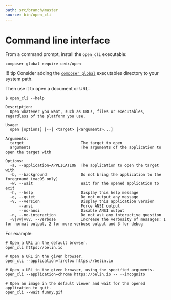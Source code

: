 ```yaml
---
path: src/branch/master
source: bin/open_cli
---
```


# Command line interface
From a command prompt, install the `open_cli` executable:

```shell
composer global require cedx/open
```

!!! tip
    Consider adding the [`composer global`](https://getcomposer.org/doc/03-cli.md#global) executables directory to your system path.

Then use it to open a document or URL:

```shell
$ open_cli --help

Description:
  Open whatever you want, such as URLs, files or executables, regardless of the platform you use.

Usage:
  open [options] [--] <target> [<arguments>...]

Arguments:
  target                         The target to open
  arguments                      The arguments of the application to open the target with

Options:
  -a, --application=APPLICATION  The application to open the target with
  -b, --background               Do not bring the application to the foreground (macOS only)
  -w, --wait                     Wait for the opened application to exit
  -h, --help                     Display this help message
  -q, --quiet                    Do not output any message
  -V, --version                  Display this application version
      --ansi                     Force ANSI output
      --no-ansi                  Disable ANSI output
  -n, --no-interaction           Do not ask any interactive question
  -v|vv|vvv, --verbose           Increase the verbosity of messages: 1 for normal output, 2 for more verbose output and 3 for debug
```

For example:

```shell
# Open a URL in the default browser.
open_cli https://belin.io

# Open a URL in the given browser.
open_cli --application=firefox https://belin.io

# Open a URL in the given browser, using the specified arguments.
open_cli --application=chrome https://belin.io -- --incognito

# Open an image in the default viewer and wait for the opened application to quit.
open_cli --wait funny.gif
```

